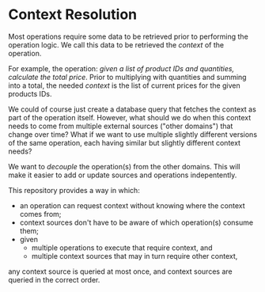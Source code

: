 # Context Resolution

Most operations require some data to be retrieved prior to performing the
operation logic. We call this data to be retrieved the *context* of the
operation.

For example, the operation: *given a list of product IDs and quantities,
calculate the total price*. Prior to multiplying with quantities and summing
into a total, the needed *context* is the list of current prices for the given
products IDs.

We could of course just create a database query that fetches the context as part
of the operation itself. However, what should we do when this context needs to
come from multiple external sources ("other domains") that change over time?
What if we want to use multiple slightly different versions of the same
operation, each having similar but slightly different context needs?

We want to *decouple* the operation(s) from the other domains. This will make it
easier to add or update sources and operations indepentently.

This repository provides a way in which:

* an operation can request context without knowing where the context comes from;
* context sources don't have to be aware of which operation(s) consume them;
* given    
  * multiple operations to execute that require context, and    
  * multiple context sources that may in turn require other context,
  
any context source is queried at most once, and context sources are queried in the correct order.



